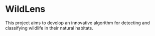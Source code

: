 # WildLens

This project aims to develop an innovative algorithm for detecting and classifying wildlife in their natural habitats.
 
 
